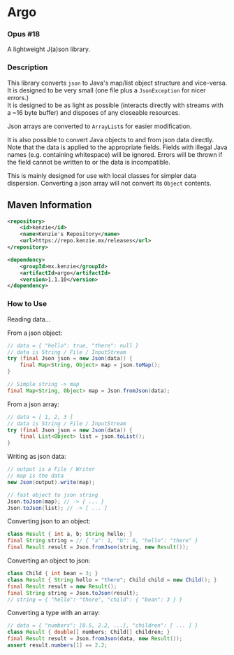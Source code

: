 Argo
=====

### Opus #18

A lightweight J(a)son library.

### Description

This library converts `json` to Java's map/list object structure and vice-versa. \
It is designed to be very small (one file plus a `JsonException` for nicer errors.) \
It is designed to be as light as possible (interacts directly with streams with a ~16 byte buffer) and disposes of any closeable resources.

Json arrays are converted to `ArrayList`s for easier modification.

It is also possible to convert Java objects to and from json data directly.
Note that the data is applied to the appropriate fields.
Fields with illegal Java names (e.g. containing whitespace) will be ignored.
Errors will be thrown if the field cannot be written to or the data is incompatible.

This is mainly designed for use with local classes for simpler data dispersion.
Converting a json array will not convert its `Object` contents.

## Maven Information
```xml
<repository>
    <id>kenzie</id>
    <name>Kenzie's Repository</name>
    <url>https://repo.kenzie.mx/releases</url>
</repository>
``` 

```xml
<dependency>
    <groupId>mx.kenzie</groupId>
    <artifactId>argo</artifactId>
    <version>1.1.10</version>
</dependency>
```

### How to Use

Reading data...

From a json object:
```java 
// data = { "hello": true, "there": null }
// data is String / File / InputStream
try (final Json json = new Json(data)) {
    final Map<String, Object> map = json.toMap();
}

// Simple string -> map
final Map<String, Object> map = Json.fromJson(data);
```

From a json array:
```java 
// data = [ 1, 2, 3 ]
// data is String / File / InputStream
try (final Json json = new Json(data)) {
    final List<Object> list = json.toList();
}
```

Writing as json data:
```java 
// output is a File / Writer
// map is the data
new Json(output).write(map);

// fast object to json string
Json.toJson(map); // -> { ... }
Json.toJson(list); // -> [ ... ]
```

Converting json to an object:
```java 
class Result { int a, b; String hello; }
final String string = // { "a": 1, "b": 6, "hello": "there" }
final Result result = Json.fromJson(string, new Result());
```

Converting an object to json:
```java 
class Child { int bean = 3; }
class Result { String hello = "there"; Child child = new Child(); }
final Result result = new Result();
final String string = Json.toJson(result);
// string = { "hello": "there", "child": { "bean": 3 } }
```

Converting a type with an array:
```java 
// data = { "numbers": [0.5, 2.2, ...], "children": [ ... ] }
class Result { double[] numbers; Child[] children; }
final Result result = Json.fromJson(data, new Result());
assert result.numbers[1] == 2.2;
```
